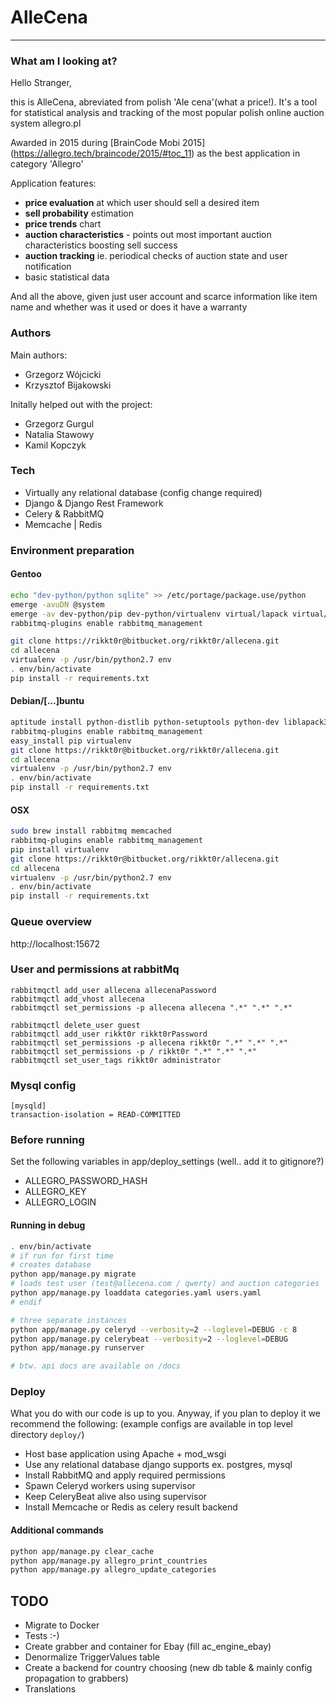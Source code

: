 # AlleCena
---

### What am I looking at?
Hello Stranger,

this is AlleCena, abreviated from polish 'Ale cena'(what a price!).
It's a tool for statistical analysis and tracking of the most popular polish online auction system allegro.pl

Awarded in 2015 during [BrainCode Mobi 2015] (https://allegro.tech/braincode/2015/#toc_11) as the best application in category 'Allegro'

Application features:
* **price evaluation** at which user should sell a desired item
* **sell probability** estimation
* **price trends** chart
* **auction characteristics** - points out most important auction characteristics boosting sell success
* **auction tracking** ie. periodical checks of auction state and user notification
* basic statistical data

And all the above, given just user account and scarce information like item name and whether was it used or does it have a warranty


### Authors
Main authors:
* Grzegorz Wójcicki
* Krzysztof Bijakowski

Initally helped out with the project:
* Grzegorz Gurgul
* Natalia Stawowy
* Kamil Kopczyk


### Tech

* Virtually any relational database (config change required)
* Django & Django Rest Framework
* Celery & RabbitMQ
* Memcache | Redis

### Environment preparation

#### Gentoo
```sh
echo "dev-python/python sqlite" >> /etc/portage/package.use/python
emerge -avuDN @system
emerge -av dev-python/pip dev-python/virtualenv virtual/lapack virtual/cblas net-misc/rabbitmq-server net-misc/memcached dev-libs/libmemcached
rabbitmq-plugins enable rabbitmq_management

git clone https://rikkt0r@bitbucket.org/rikkt0r/allecena.git
cd allecena
virtualenv -p /usr/bin/python2.7 env
. env/bin/activate
pip install -r requirements.txt
```

#### Debian/[...]buntu

```sh
aptitude install python-distlib python-setuptools python-dev liblapack3 liblapacke liblapacke-dev libatlas-base-dev gfortran libblas-common libblas3 g++ libyaml-dev rabbitmq-server memcached libmemcached-dev libjpeg-dev zlib1g-dev
rabbitmq-plugins enable rabbitmq_management
easy_install pip virtualenv
git clone https://rikkt0r@bitbucket.org/rikkt0r/allecena.git
cd allecena
virtualenv -p /usr/bin/python2.7 env
. env/bin/activate
pip install -r requirements.txt
```

#### OSX

```sh
sudo brew install rabbitmq memcached
rabbitmq-plugins enable rabbitmq_management
pip install virtualenv
git clone https://rikkt0r@bitbucket.org/rikkt0r/allecena.git
cd allecena
virtualenv -p /usr/bin/python2.7 env
. env/bin/activate
pip install -r requirements.txt
```

### Queue overview
http://localhost:15672

### User and permissions at rabbitMq
```
rabbitmqctl add_user allecena allecenaPassword
rabbitmqctl add_vhost allecena
rabbitmqctl set_permissions -p allecena allecena ".*" ".*" ".*"

rabbitmqctl delete_user guest
rabbitmqctl add_user rikkt0r rikkt0rPassword
rabbitmqctl set_permissions -p allecena rikkt0r ".*" ".*" ".*"
rabbitmqctl set_permissions -p / rikkt0r ".*" ".*" ".*"
rabbitmqctl set_user_tags rikkt0r administrator
```

### Mysql config
```
[mysqld]
transaction-isolation = READ-COMMITTED
```

### Before running
Set the following variables in app/deploy_settings (well.. add it to gitignore?)
* ALLEGRO_PASSWORD_HASH
* ALLEGRO_KEY
* ALLEGRO_LOGIN


#### Running in debug

```sh
. env/bin/activate
# if run for first time
# creates database
python app/manage.py migrate
# loads test user (test@allecena.com / qwerty) and auction categories
python app/manage.py loaddata categories.yaml users.yaml
# endif

# three separate instances
python app/manage.py celeryd --verbosity=2 --loglevel=DEBUG -c 8
python app/manage.py celerybeat --verbosity=2 --loglevel=DEBUG
python app/manage.py runserver

# btw. api docs are available on /docs
```

### Deploy
What you do with our code is up to you. Anyway, if you plan to deploy it we recommend the following:
(example configs are available in top level directory ```deploy/```)
* Host base application using Apache + mod_wsgi
* Use any relational database django supports ex. postgres, mysql
* Install RabbitMQ and apply required permissions
* Spawn Celeryd workers using supervisor
* Keep CeleryBeat alive also using supervisor
* Install Memcache or Redis as celery result backend


#### Additional commands
```sh
python app/manage.py clear_cache
python app/manage.py allegro_print_countries
python app/manage.py allegro_update_categories
```

## TODO

* Migrate to Docker
* Tests :-)
* Create grabber and container for Ebay (fill ac_engine_ebay)
* Denormalize TriggerValues table
* Create a backend for country choosing (new db table & mainly config propagation to grabbers)
* Translations
